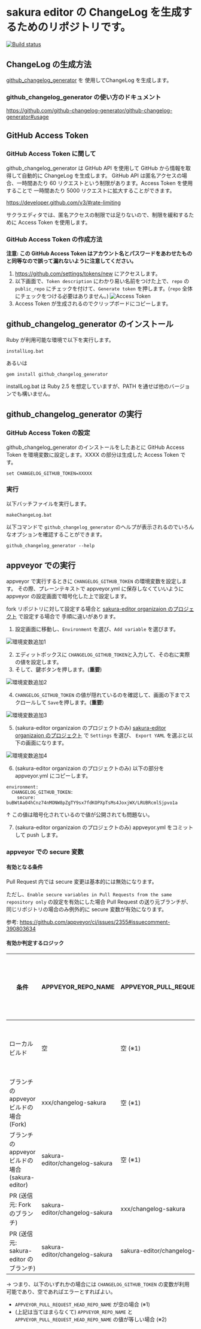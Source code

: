# sakura editor の ChangeLog を生成するためのリポジトリです。

[![Build status](https://ci.appveyor.com/api/projects/status/9lapqyq8h7ak1otj/branch/master?svg=true)](https://ci.appveyor.com/project/sakuraeditor/changelog-sakura/branch/master)

## ChangeLog の生成方法

[github_changelog_generator](https://github.com/github-changelog-generator/github-changelog-generator) を
使用してChangeLog を生成します。

### github_changelog_generator の使い方のドキュメント

https://github.com/github-changelog-generator/github-changelog-generator#usage

## GitHub Access Token

### GitHub Access Token に関して

github_changelog_generator は GitHub API を使用して GitHub から情報を取得して自動的に ChangeLog を生成します。
GitHub API は匿名アクセスの場合、一時間あたり 60 リクエストという制限があります。Access Token を使用することで
一時間あたり 5000 リクエストに拡大することができます。

https://developer.github.com/v3/#rate-limiting

サクラエディタでは、匿名アクセスの制限では足りないので、制限を緩和するために Access Token を使用します。

### GitHub Access Token の作成方法

**注意: この GitHub Access Token はアカウント名とパスワードをあわせたものと同等なので誤って漏れないように注意してください。**

1. https://github.com/settings/tokens/new にアクセスします。
2. 以下画面で、`Token description` にわかり易い名前をつけた上で、`repo` の `public_repo` にチェックを付けて、`Generate token` を押します。(`repo` 全体にチェックをつける必要はありません。)
   ![Access Token](image/generate-access-token.png)
3. Access Token が生成されるのでクリップボードにコピーします。


## github_changelog_generator のインストール

Ruby が利用可能な環境で以下を実行します。

```
installLog.bat
```

あるいは

```
gem install github_changelog_generator
```

installLog.bat は Ruby 2.5 を想定していますが、PATH を通せば他のバージョンでも構いません。

## github_changelog_generator の実行

### GitHub Access Token の設定

github_changelog_generator のインストールをしたあとに GitHub Access Token を環境変数に設定します。XXXX の部分は生成した Access Token です。

```
set CHANGELOG_GITHUB_TOKEN=XXXXX
```

### 実行

以下バッチファイルを実行します。

```
makeChangeLog.bat
```

以下コマンドで `github_changelog_generator` のヘルプが表示されるのでいろんなオプションを確認することができます。

```
github_changelog_generator --help
```

## appveyor での実行

appveyor で実行するときに `CHANGELOG_GITHUB_TOKEN` の環境変数を設定します。
その際、プレーンテキストで appveyor.yml に保存しなくていいように 
appveyor の設定画面で暗号化した上で設定します。

fork リポジトリに対して設定する場合と [sakura-editor organizaion のプロジェクト](https://ci.appveyor.com/project/sakuraeditor/changelog-sakura) で設定する場合で
手順に違いがあります。

1. 設定画面に移動し、`Environment` を選び、`Add variable` を選びます。

![環境変数追加1](image/env1.png)

2. エディットボックスに `CHANGELOG_GITHUB_TOKEN`と入力して、その右に実際の値を設定します。
3. そして、鍵ボタンを押します。(**重要**)

![環境変数追加2](image/env2.png)

4. `CHANGELOG_GITHUB_TOKEN` の値が隠れているのを確認して、画面の下までスクロールして `Save`を押します。(**重要**)

![環境変数追加3](image/env3.png)

5. (sakura-editor organizaion のプロジェクトのみ) [sakura-editor organizaion のプロジェクト](https://ci.appveyor.com/project/sakuraeditor/changelog-sakura) で `Settings` を選び、 `Export YAML` を選ぶと以下の画面になります。

![環境変数追加4](image/env4.png)

6. (sakura-editor organizaion のプロジェクトのみ) 以下の部分を appveyor.yml にコピーします。

```
environment:
  CHANGELOG_GITHUB_TOKEN:
    secure: buBWtAa04hCnz74nMONW8pZgTY9sx7fdKOPXpTsMs4JoxjWX/LRUBRcmlSjpvo1a
```

↑ この値は暗号化されているので値が公開されても問題ない。

7. (sakura-editor organizaion のプロジェクトのみ) appveyor.yml をコミットして push します。

### appveyor での secure 変数

#### 有効となる条件

Pull Request 内では secure 変更は基本的には無効になります。

ただし、`Enable secure variables in Pull Requests from the same repository only` の設定を有効にした場合
Pull Request の送り元ブランチが、同じリポジトリの場合のみ例外的に secure 変数が有効になります。

参考: https://github.com/appveyor/ci/issues/2355#issuecomment-390803634

#### 有効か判定するロジック

|条件|APPVEYOR_REPO_NAME|APPVEYOR_PULL_REQUEST_HEAD_REPO_NAME|secure 変数|処理実行の可否|
|--|--|--|--|--|
|ローカルビルド|空|空 (※1)|× (自分でコマンドラインで設定する)|○|
|ブランチの appveyor ビルドの場合 (Fork)|xxx/changelog-sakura|空 (※1)|○|○|
|ブランチの appveyor ビルドの場合 (sakura-editor)|sakura-editor/changelog-sakura|空 (※1)|○ (UI で設定した場合)|○|
|PR (送信元: Fork のブランチ)|sakura-editor/changelog-sakura|xxx/changelog-sakura|×|×|
|PR (送信元: sakura-editor のブランチ)|sakura-editor/changelog-sakura|sakura-editor/changelog-sakura (※2)|○|○|

→ つまり、以下のいずれかの場合には `CHANGELOG_GITHUB_TOKEN` の変数が利用可能であり、空であればエラーとすればよい。

- `APPVEYOR_PULL_REQUEST_HEAD_REPO_NAME` が空の場合 (※1)
- (上記は当てはまらなくて) `APPVEYOR_REPO_NAME` と `APPVEYOR_PULL_REQUEST_HEAD_REPO_NAME` の値が等しい場合 (※2)
